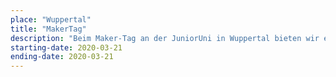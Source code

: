 ```yaml
---
place: "Wuppertal"
title: "MakerTag"
description: "Beim Maker-Tag an der JuniorUni in Wuppertal bieten wir einen Workshop mit der senseBox an"
starting-date: 2020-03-21
ending-date: 2020-03-21
---
```

